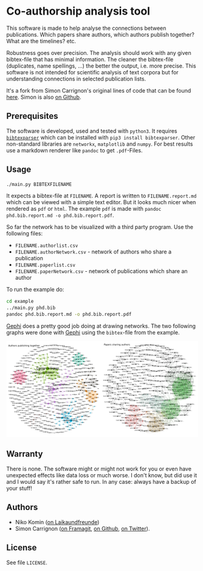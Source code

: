 # Co-authorship analysis tool

This software is made to help analyse the connections between
publications. Which papers share authors, which authors publish
together?  What are the timelines? etc.

Robustness goes over precision. The analysis should work with any
given bibtex-file that has minimal information.  The cleaner the
bibtex-file (duplicates, name spellings, ...) the better the output,
i.e. more precise. This software is not intended for scientific
analysis of text corpora but for understanding connections in selected
publication lists.

It's a fork from  Simon Carrignon's original lines of code that can be
found [here](https://framagit.org/sc/pybibnet). Simon is also [on Github](https://github.com/simoncarrignon).

## Prerequisites

The software is developed, used and tested with `python3`.  It
requires
[`bibtexparser`](https://github.com/sciunto-org/python-bibtexparser)
which can be installed with `pip3 install bibtexparser`. Other
non-standard libraries are `networkx`, `matplotlib` and `numpy`. For
best results use a markdown renderer like `pandoc` to get
`.pdf`-Files.


## Usage

```bash
./main.py BIBTEXFILENAME
```

It expects a bibtex-file at `FILENAME`. A report is written to
`FILENAME.report.md` which can be viewed with a simple text
editor. But it looks much nicer when rendered as `pdf` or `html`. The
example `pdf` is made with `pandoc phd.bib.report.md -o
phd.bib.report.pdf`.

So far the network has to be visualized with a third party
program. Use the following files:

  * `FILENAME.authorlist.csv`
  * `FILENAME.authorNetwork.csv` - network of authors who share a publication
  * `FILENAME.paperlist.csv`
  * `FILENAME.paperNetwork.csv` - network of publications which share an author

To run the example do:

```bash
cd example
../main.py phd.bib
pandoc phd.bib.report.md -o phd.bib.report.pdf
```


[Gephi](https://gephi.org/) does a pretty good job doing at drawing
networks. The two following graphs were done with
[Gephi](https://gephi.org/) using the `bibtex`-file from the example.

![](example/networks.png)


## Warranty

There is none. The software might or might not work for you or even
have unexpected effects like data loss or much worse. I don't know,
but did use it and I would say it's rather safe to run. In any case:
always have a backup of your stuff!

## Authors

  * Niko Komin ([on Laikaundfreunde](http://www.laikaundfreunde.de/niko-komin))
  * Simon Carrignon ([on Framagit](https://framagit.org/sc), [on Github](https://github.com/simoncarrignon), [on Twitter](https://twitter.com/SimonCarrignon/)).


## License

See file `LICENSE`.
